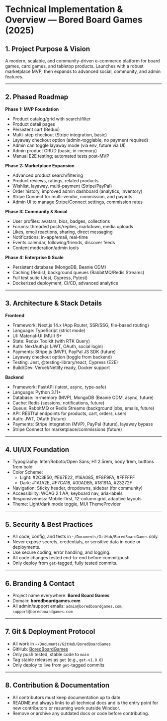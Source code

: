 # Technical Implementation & Overview — Bored Board Games (2025)

## 1. Project Purpose & Vision

A modern, scalable, and community-driven e-commerce platform for board games, card games, and tabletop products. Launches with a robust marketplace MVP, then expands to advanced social, community, and admin features.

---

## 2. Phased Roadmap

**Phase 1: MVP Foundation**
- Product catalog/grid with search/filter
- Product detail pages
- Persistent cart (Redux)
- Multi-step checkout (Stripe integration, basic)
- Layaway checkout option (admin-togglable, no payment required)
- Admin can toggle layaway mode (via env, future via UI)
- Admin product CRUD (basic, in-memory)
- Manual E2E testing; automated tests post-MVP

**Phase 2: Marketplace Expansion**
- Advanced product search/filtering
- Product reviews, ratings, related products
- Wishlist, layaway, multi-payment (Stripe/PayPal)
- Order history, improved admin dashboard (analytics, inventory)
- Stripe Connect for multi-vendor, commission, and payouts
- Admin UI to manage Stripe/Connect settings, commission rates

**Phase 3: Community & Social**
- User profiles: avatars, bios, badges, collections
- Forums: threaded posts/replies, markdown, media uploads
- Likes, emoji reactions, sharing, direct messaging
- Notifications: in-app/email, real-time
- Events calendar, following/friends, discover feeds
- Content moderation/admin tools

**Phase 4: Enterprise & Scale**
- Persistent database (MongoDB, Beanie ODM)
- Caching (Redis), background queues (RabbitMQ/Redis Streams)
- Full test suite (Jest, Cypress, Pytest)
- Dockerized deployment, CI/CD, advanced analytics

---

## 3. Architecture & Stack Details

**Frontend**
- Framework: Next.js 14.x (App Router, SSR/SSG, file-based routing)
- Language: TypeScript (strict mode)
- UI: Material-UI (MUI) 6+
- State: Redux Toolkit (with RTK Query)
- Auth: NextAuth.js (JWT, OAuth, social login)
- Payments: Stripe.js (MVP), PayPal JS SDK (future)
- Layaway checkout option (toggle from backend)
- Testing: Jest, @testing-library/react, Cypress (E2E)
- Build/Dev: Vercel/Netlify ready, Docker support

**Backend**
- Framework: FastAPI (latest, async, type-safe)
- Language: Python 3.11+
- Database: In-memory (MVP), MongoDB (Beanie ODM, async, future)
- Cache: Redis (sessions, notifications, future)
- Queue: RabbitMQ or Redis Streams (background jobs, emails, future)
- API: RESTful endpoints for products, cart, orders, users
- Auth: JWT, OAuth (future)
- Payments: Stripe integration (MVP), PayPal (future), layaway bypass
- Stripe Connect for marketplace/commissions (future)

---

## 4. UI/UX Foundation

- Typography: Inter/Roboto/Open Sans; H1 2.5rem, body 1rem, buttons 1rem bold
- Color Scheme:  
  - Light: #2C3E50, #E67E22, #16A085, #F8F9FA, #FFFFFF  
  - Dark: #1A1A2E, #F7CA18, #00ADB5, #18191A, #23272F
- Navigation: Sticky header, dropdowns, sidebar (for community)
- Accessibility: WCAG 2.1 AA, keyboard nav, aria-labels
- Responsiveness: Mobile-first, 12-column grid, adaptive layouts
- Theme: Light/dark mode toggle, MUI ThemeProvider

---

## 5. Security & Best Practices

- All code, config, and tests in `~/Documents/GitHub/BoredBoardGames` only.
- Never expose secrets, credentials, or sensitive data in code or deployments.
- Use secure coding, error handling, and logging.
- All code changes tested end-to-end before commit/push.
- Only deploy from `get`-tagged, fully tested commits.

---

## 6. Branding & Contact

- Project name everywhere: **Bored Board Games**
- Domain: **boredboardgames.com**
- All admin/support emails: `admin@boredboardgames.com`, `support@boredboardgames.com`

---

## 7. Git & Deployment Protocol

- All work in `~/Documents/GitHub/BoredBoardGames`
- GitHub: [BoredBoardGames](https://github.com/mastershaman369/BoredBoardGames.git)
- Only push tested, stable code to `main`
- Tag stable releases as `get` (e.g., `get-v1.0.0`)
- Only deploy to live from `get`-tagged commits

---

## 8. Contribution & Documentation

- All contributors must keep documentation up to date.
- README.md always links to all technical docs and is the entry point for new contributors or resuming work outside Windsor.
- Remove or archive any outdated docs or code before contributing.
